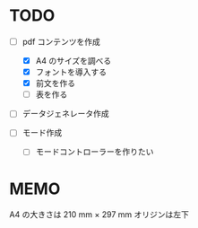 # TODO

- [ ] pdf コンテンツを作成

  - [x] A4 のサイズを調べる
  - [x] フォントを導入する
  - [x] 前文を作る
  - [ ] 表を作る

- [ ] データジェネレータ作成
- [ ] モード作成
  - [ ] モードコントローラーを作りたい

# MEMO

A4 の大きさは
210 mm × 297 mm
オリジンは左下
